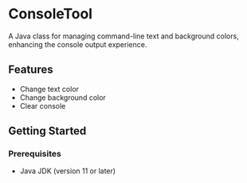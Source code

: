 # ConsoleTool

A Java class for managing command-line text and background colors, enhancing the console output experience.

## Features
- Change text color
- Change background color
- Clear console

## Getting Started

### Prerequisites
- Java JDK (version 11 or later)
